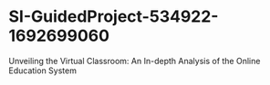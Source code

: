 # SI-GuidedProject-534922-1692699060
Unveiling the Virtual Classroom: An In-depth Analysis of the Online Education System

